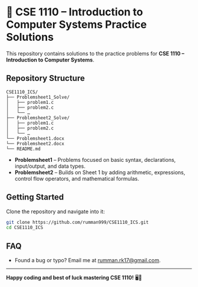 # 📘 CSE 1110 – Introduction to Computer Systems Practice Solutions

This repository contains solutions to the practice problems for **CSE 1110 – Introduction to Computer Systems**.

## Repository Structure

```text
CSE1110_ICS/
├── Problemsheet1_Solve/
│   ├── problem1.c
│   ├── problem2.c
│   └── …
├── Problemsheet2_Solve/
│   ├── problem1.c
│   ├── problem2.c
│   └── …
└── Problemsheet1.docx
└── Problemsheet2.docx
└── README.md
```

- **Problemsheet1** – Problems focused on basic syntax, declarations, input/output, and data types.
- **Problemsheet2** – Builds on Sheet 1 by adding arithmetic, expressions, control flow operators, and mathematical formulas. 

## Getting Started

Clone the repository and navigate into it:

```bash
git clone https://github.com/rumman999/CSE1110_ICS.git
cd CSE1110_ICS
```

## FAQ

- Found a bug or typo? Email me at [rumman.rk17@gmail.com](mailto:rumman.rk17@gmail.com).
 


---

**Happy coding and best of luck mastering CSE 1110!** 🖥️🔧